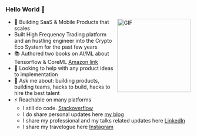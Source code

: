 ### Hello World 👋


  <img align="right" height="200" width="200" alt="GIF" src="https://media.giphy.com/media/l3975CZuyQgoNVuOA/giphy.gif" />  

- 🌱 Building SaaS & Mobile Products that scales
- Built High Frequency Trading platform and an hustling engineer into the Crypto Eco System for the past few years 
- 📚 Authored two books on AI/ML about Tensorflow & CoreML [Amazon link](https://www.amazon.com/s?k=karthikeyan+ng&ref=nb_sb_noss)
- 🤔 Looking to help with any product ideas to implementation
- 💬 Ask me about: building products, building teams, hacks to build, hacks to hire the best talent
- ⚡ Reachable on many platforms
  - I still do code. [Stackoverflow](https://stackoverflow.com/users/376870/intrepidkarthi)
  - I do share personal updates here [my blog](http://www.intrepidkarthi.com)
  - I share my professional and my talks related updates here [LinkedIn](https://www.linkedin.com/in/intrepidkarthi/)
  - I share my travelogue here [Instagram](https://www.instagram.com/intrepidkarthi/)
 
